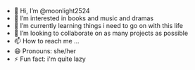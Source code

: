 - 👋 Hi, I’m @moonlight2524
- 👀 I’m interested in books and music and dramas
- 🌱 I’m currently learning things i need to go on with this life
- 💞️ I’m looking to collaborate on as many projects as possible
- 📫 How to reach me ...
- 😄 Pronouns: she/her
- ⚡ Fun fact: i'm quite lazy

<!---
moonlight2524/moonlight2524 is a ✨ special ✨ repository because its `README.md` (this file) appears on your GitHub profile.
You can click the Preview link to take a look at your changes.
--->
